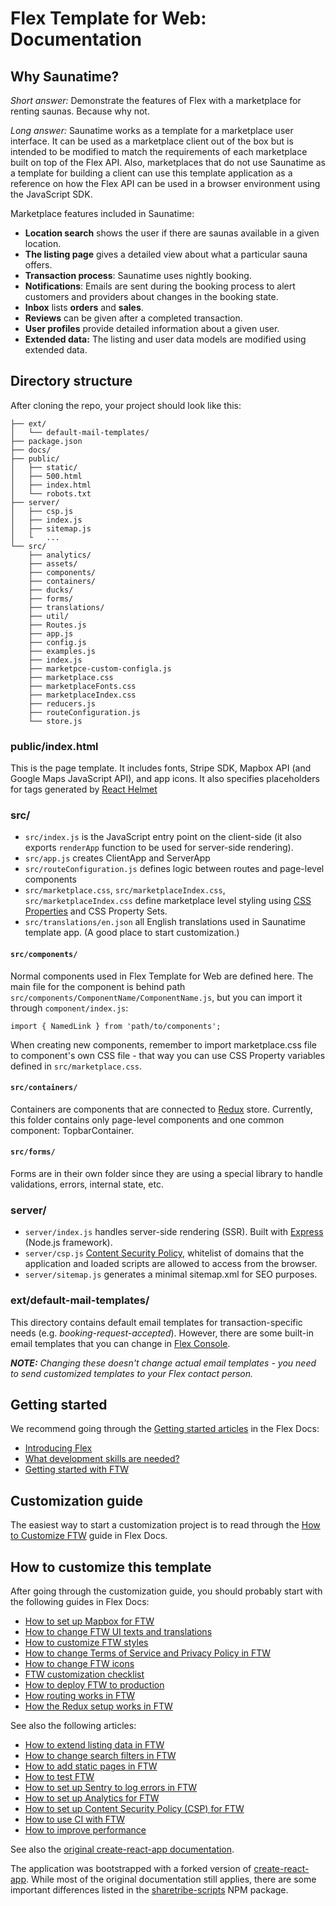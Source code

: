 # Flex Template for Web: Documentation

## Why Saunatime?

_Short answer:_ Demonstrate the features of Flex with a marketplace for renting saunas. Because why
not.

_Long answer:_ Saunatime works as a template for a marketplace user interface. It can be used as a
marketplace client out of the box but is intended to be modified to match the requirements of each
marketplace built on top of the Flex API. Also, marketplaces that do not use Saunatime as a template
for building a client can use this template application as a reference on how the Flex API can be
used in a browser environment using the JavaScript SDK.

Marketplace features included in Saunatime:

- **Location search** shows the user if there are saunas available in a given location.
- **The listing page** gives a detailed view about what a particular sauna offers.
- **Transaction process**: Saunatime uses nightly booking.
- **Notifications**: Emails are sent during the booking process to alert customers and providers
  about changes in the booking state.
- **Inbox** lists **orders** and **sales**.
- **Reviews** can be given after a completed transaction.
- **User profiles** provide detailed information about a given user.
- **Extended data:** The listing and user data models are modified using extended data.

## Directory structure

After cloning the repo, your project should look like this:

```
├── ext/
│   └── default-mail-templates/
├── package.json
├── docs/
├── public/
│   ├── static/
│   ├── 500.html
│   ├── index.html
│   └── robots.txt
├── server/
│   ├── csp.js
│   ├── index.js
│   ├── sitemap.js
│   └   ...
└── src/
    ├── analytics/
    ├── assets/
    ├── components/
    ├── containers/
    ├── ducks/
    ├── forms/
    ├── translations/
    ├── util/
    ├── Routes.js
    ├── app.js
    ├── config.js
    ├── examples.js
    ├── index.js
    ├── marketpce-custom-configla.js
    ├── marketplace.css
    ├── marketplaceFonts.css
    ├── marketplaceIndex.css
    ├── reducers.js
    ├── routeConfiguration.js
    └── store.js
```

### public/index.html

This is the page template. It includes fonts, Stripe SDK, Mapbox API (and Google Maps JavaScript
API), and app icons. It also specifies placeholders for tags generated by
[React Helmet](https://github.com/nfl/react-helmet)

### src/

- `src/index.js` is the JavaScript entry point on the client-side (it also exports `renderApp`
  function to be used for server-side rendering).
- `src/app.js` creates ClientApp and ServerApp
- `src/routeConfiguration.js` defines logic between routes and page-level components
- `src/marketplace.css`, `src/marketplaceIndex.css`, `src/marketplaceIndex.css` define marketplace
  level styling using [CSS Properties](http://cssnext.io/features/#custom-properties-var) and CSS
  Property Sets.
- `src/translations/en.json` all English translations used in Saunatime template app. (A good place
  to start customization.)

#### `src/components/`

Normal components used in Flex Template for Web are defined here. The main file for the component is
behind path `src/components/ComponentName/ComponentName.js`, but you can import it through
`component/index.js`:

`import { NamedLink } from 'path/to/components';`

When creating new components, remember to import marketplace.css file to component's own CSS file -
that way you can use CSS Property variables defined in `src/marketplace.css`.

#### `src/containers/`

Containers are components that are connected to [Redux](https://redux.js.org/) store. Currently,
this folder contains only page-level components and one common component: TopbarContainer.

#### `src/forms/`

Forms are in their own folder since they are using a special library to handle validations, errors,
internal state, etc.

### server/

- `server/index.js` handles server-side rendering (SSR). Built with [Express](http://expressjs.com)
  (Node.js framework).
- `server/csp.js` [Content Security Policy](https://content-security-policy.com), whitelist of
  domains that the application and loaded scripts are allowed to access from the browser.
- `server/sitemap.js` generates a minimal sitemap.xml for SEO purposes.

### ext/default-mail-templates/

This directory contains default email templates for transaction-specific needs (e.g.
_booking-request-accepted_). However, there are some built-in email templates that you can change in
[Flex Console](http://flex-console.sharetribe.com/email-templates/email-changed).

_**NOTE:** Changing these doesn't change actual email templates - you need to send customized
templates to your Flex contact person._

## Getting started

We recommend going through the
[Getting started articles](https://www.sharetribe.com/docs/background/getting-started/) in the Flex
Docs:

- [Introducing Flex](https://www.sharetribe.com/docs/background/introducing-flex/)
- [What development skills are needed?](https://www.sharetribe.com/docs/background/development-skills/)
- [Getting started with FTW](https://www.sharetribe.com/docs/tutorials/getting-started-with-ftw/)

## Customization guide

The easiest way to start a customization project is to read through the
[How to Customize FTW](https://www.sharetribe.com/docs/guides/how-to-customize-ftw/) guide in Flex
Docs.

## How to customize this template

After going through the customization guide, you should probably start with the following guides in
Flex Docs:

- [How to set up Mapbox for FTW](https://www.sharetribe.com/docs/guides/how-to-set-up-mapbox-for-ftw/)
- [How to change FTW UI texts and translations](https://www.sharetribe.com/docs/guides/how-to-change-ftw-ui-texts-and-translations/)
- [How to customize FTW styles](https://www.sharetribe.com/docs/guides/how-to-customize-ftw-styles/)
- [How to change Terms of Service and Privacy Policy in FTW](https://www.sharetribe.com/docs/guides/how-to-change-tos-and-privacy-policy-in-ftw/)
- [How to change FTW icons](https://www.sharetribe.com/docs/guides/how-to-change-ftw-icons/)
- [FTW customization checklist](https://www.sharetribe.com/docs/guides/ftw-customization-checklist/)
- [How to deploy FTW to production](https://www.sharetribe.com/docs/guides/how-to-deploy-ftw-to-production/)
- [How routing works in FTW](https://www.sharetribe.com/docs/background/ftw-routing/)
- [How the Redux setup works in FTW](https://www.sharetribe.com/docs/background/ftw-redux/)

See also the following articles:

- [How to extend listing data in FTW](https://www.sharetribe.com/docs/guides/how-to-extend-listing-data-in-ftw/)
- [How to change search filters in FTW](https://www.sharetribe.com/docs/guides/how-to-change-search-filters-in-ftw/)
- [How to add static pages in FTW](https://www.sharetribe.com/docs/guides/how-to-add-static-pages-in-ftw/)
- [How to test FTW](https://www.sharetribe.com/docs/guides/how-to-test-ftw/)
- [How to set up Sentry to log errors in FTW](https://www.sharetribe.com/docs/guides/how-to-set-up-sentry-to-log-errors-in-ftw/)
- [How to set up Analytics for FTW](https://www.sharetribe.com/docs/guides/how-to-set-up-analytics-for-ftw/)
- [How to set up Content Security Policy (CSP) for FTW](https://www.sharetribe.com/docs/guides/how-to-set-up-csp-for-ftw/)
- [How to use CI with FTW](https://www.sharetribe.com/docs/guides/how-to-use-ci-with-ftw/)
- [How to improve performance](https://www.sharetribe.com/docs/guides/how-to-improve-performance/)

See also the
[original create-react-app documentation](https://github.com/sharetribe/create-react-app/blob/master/packages/react-scripts/template/README.md).

The application was bootstrapped with a forked version of
[create-react-app](https://github.com/facebookincubator/create-react-app). While most of the
original documentation still applies, there are some important differences listed in the
[sharetribe-scripts](https://www.npmjs.com/package/sharetribe-scripts) NPM package.
